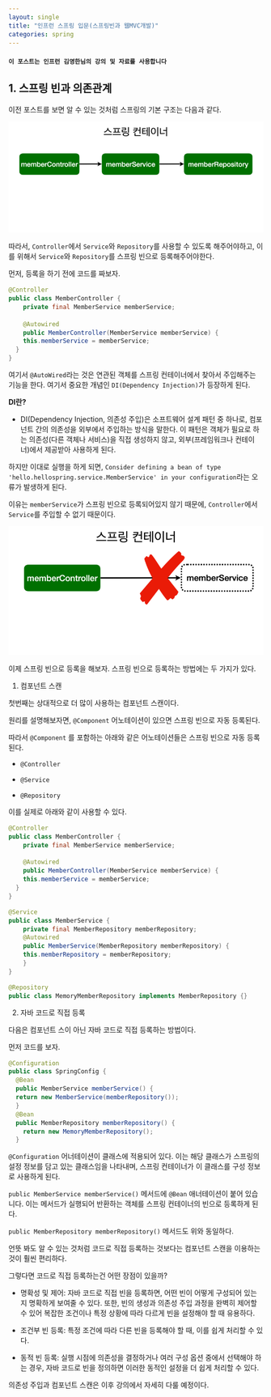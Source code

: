 ```yaml
---
layout: single
title: "인프런 스프링 입문(스프링빈과 웹MVC개발)"
categories: spring
---
```


#### `이 포스트는 인프런 김영한님의 강의 및 자료를 사용합니다`

## 1. 스프링 빈과 의존관계

이전 포스트를 보면 알 수 있는 것처럼 스프링의 기본 구조는 다음과 같다.

![structure](/images/structure.png)

따라서, `Controller`에서 `Service`와 `Repository`를 사용할 수 있도록 해주어야하고, 이를 위해서 `Service`와 `Repository`를 스프링 빈으로 등록해주어야한다.

먼저, 등록을 하기 전에 코드를 짜보자.

```java
@Controller
public class MemberController {
    private final MemberService memberService;

    @Autowired
    public MemberController(MemberService memberService) {
    this.memberService = memberService;
  }
}
```

여기서 `@AutoWired`라는 것은 연관된 객체를 스프링 컨테이너에서 찾아서 주입해주는 기능을 한다. 여기서 중요한 개념인 `DI(Dependency Injection)`가 등장하게 된다.

**DI란?**

- DI(Dependency Injection, 의존성 주입)은 소프트웨어 설계 패턴 중 하나로, 컴포넌트 간의 의존성을 외부에서 주입하는 방식을 말한다. 이 패턴은 객체가 필요로 하는 의존성(다른 객체나 서비스)을 직접 생성하지 않고, 외부(프레임워크나 컨테이너)에서 제공받아 사용하게 된다.

하지만 이대로 실행을 하게 되면, `Consider defining a bean of type 'hello.hellospring.service.MemberService' in your configuration`라는 오류가 발생하게 된다.

이유는 `memberService`가 스프링 빈으로 등록되어있지 않기 때문에, `Controller`에서 `Service`를 주입할 수 없기 때문이다.

![bean](/images/nobean.png)

이제 스프링 빈으로 등록을 해보자. 스프링 빈으로 등록하는 방법에는 두 가지가 있다.

1. 컴포넌트 스캔

첫번째는 상대적으로 더 많이 사용하는 컴포넌트 스캔이다. 

원리를 설명해보자면, `@Component` 어노테이션이 있으면 스프링 빈으로 자동 등록된다.

따라서 `@Component` 를 포함하는 아래와 같은 어노테이션들은 스프링 빈으로 자동 등록된다.

- `@Controller`

- `@Service`

- `@Repository`

이를 실제로 아래와 같이 사용할 수 있다.

```java
@Controller
public class MemberController {
    private final MemberService memberService;

    @Autowired
    public MemberController(MemberService memberService) {
    this.memberService = memberService;
  }
}
```
```java
@Service
public class MemberService {
    private final MemberRepository memberRepository;
    @Autowired
    public MemberService(MemberRepository memberRepository) {
    this.memberRepository = memberRepository;
    }
}
```
```java
@Repository
public class MemoryMemberRepository implements MemberRepository {}
```

2. 자바 코드로 직접 등록

다음은 컴포넌트 스이 아닌 자바 코드로 직접 등록하는 방법이다.

먼저 코드를 보자.

```java
@Configuration
public class SpringConfig {
  @Bean
  public MemberService memberService() {
  return new MemberService(memberRepository());
  }
  @Bean
  public MemberRepository memberRepository() {
    return new MemoryMemberRepository();
  }
```

`@Configuration` 어너테이션이 클래스에 적용되어 있다. 이는 해당 클래스가 스프링의 설정 정보를 담고 있는 클래스임을 나타내며, 스프링 컨테이너가 이 클래스를 구성 정보로 사용하게 된다.

`public MemberService memberService()` 메서드에 `@Bean` 애너테이션이 붙어 있습니다. 이는 메서드가 실행되어 반환하는 객체를 스프링 컨테이너의 빈으로 등록하게 된다.

`public MemberRepository memberRepository()` 메서드도 위와 동일하다.

언뜻 봐도 알 수 있는 것처럼 코드로 직접 등록하는 것보다는 컴포넌트 스캔을 이용하는 것이 훨씬 편리하다. 

그렇다면 코드로 직접 등록하는건 어떤 장점이 있을까?

- 명확성 및 제어: 자바 코드로 직접 빈을 등록하면, 어떤 빈이 어떻게 구성되어 있는지 명확하게 보여줄 수 있다. 또한, 빈의 생성과 의존성 주입 과정을 완벽히 제어할 수 있어 복잡한 조건이나 특정 상황에 따라 다르게 빈을 설정해야 할 때 유용하다.

- 조건부 빈 등록: 특정 조건에 따라 다른 빈을 등록해야 할 때, 이를 쉽게 처리할 수 있다.

- 동적 빈 등록: 실행 시점에 의존성을 결정하거나 여러 구성 옵션 중에서 선택해야 하는 경우, 자바 코드로 빈을 정의하면 이러한 동적인 설정을 더 쉽게 처리할 수 있다.

의존성 주입과 컴포넌트 스캔은 이후 강의에서 자세히 다룰 예정이다.










